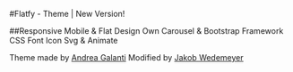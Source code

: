#Flatfy - Theme | New Version!

##Responsive Mobile & Flat Design
Own Carousel & Bootstrap Framework CSS
Font Icon Svg & Animate

Theme made by [Andrea Galanti](http://www.andreagalanti.it/flatfy.php)
Modified by [Jakob Wedemeyer](http://jakob-wedemyer.de)
